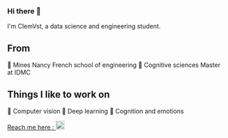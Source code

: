 ### Hi there 👋

I'm ClemVst, a data science and engineering student.

## From
🌱 Mines Nancy French school of engineering
🌱 Cognitive sciences Master at IDMC

## Things I like to work on
🤖 Computer vision
👾 Deep learning
🧠 Cognition and emotions

[Reach me here : <img height="20" src="https://upload.wikimedia.org/wikipedia/commons/thumb/c/ca/LinkedIn_logo_initials.png/768px-LinkedIn_logo_initials.png">](https://www.linkedin.com/in/clemence-vast/)

<!--
**clemvst/clemvst** is a ✨ _special_ ✨ repository because its `README.md` (this file) appears on your GitHub profile.

Here are some ideas to get you started:

- 🔭 I’m currently working on ...
- 🌱 I’m currently learning ...
- 👯 I’m looking to collaborate on ...
- 🤔 I’m looking for help with ...
- 💬 Ask me about ...
- 📫 How to reach me: ...
- 😄 Pronouns: ...
- ⚡ Fun fact: ...
-->
